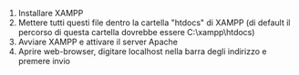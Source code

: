 1. Installare XAMPP
2. Mettere tutti questi file dentro la cartella "htdocs" di XAMPP (di default il percorso di questa cartella dovrebbe essere C:\xampp\htdocs)
3. Avviare XAMPP e attivare il server Apache
4. Aprire web-browser, digitare localhost nella barra degli indirizzo e premere invio
   
